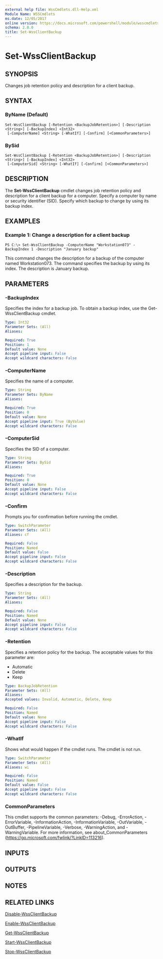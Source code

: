 ```yaml
---
external help file: WssCmdlets.dll-Help.xml
Module Name: WSSCmdlets
ms.date: 12/05/2017
online version: https://docs.microsoft.com/powershell/module/wsscmdlets/set-wssclientbackup?view=windowsserver2012r2-ps&wt.mc_id=ps-gethelp
schema: 2.0.0
title: Set-WssClientBackup
---
```


# Set-WssClientBackup

## SYNOPSIS
Changes job retention policy and description for a client backup.

## SYNTAX

### ByName (Default)
```
Set-WssClientBackup [-Retention <BackupJobRetention>] [-Description <String>] [-BackupIndex] <Int32>
 [-ComputerName] <String> [-WhatIf] [-Confirm] [<CommonParameters>]
```

### BySid
```
Set-WssClientBackup [-Retention <BackupJobRetention>] [-Description <String>] [-BackupIndex] <Int32>
 [-ComputerSid] <String> [-WhatIf] [-Confirm] [<CommonParameters>]
```

## DESCRIPTION
The **Set-WssClientBackup** cmdlet changes job retention policy and description for a client backup for a computer.
Specify a computer by name or security identifier (SID).
Specify which backup to change by using its backup index.

## EXAMPLES

### Example 1: Change a description for a client backup
```
PS C:\> Set-WssClientBackup -ComputerName "Workstation073" -BackupIndex 1 -Description "January backup"
```

This command changes the description for a backup of the computer named Workstation073.
The command specifies the backup by using its index.
The description is January backup.

## PARAMETERS

### -BackupIndex
Specifies the index for a backup job.
To obtain a backup index, use the Get-WssClientBackup cmdlet.

```yaml
Type: Int32
Parameter Sets: (All)
Aliases: 

Required: True
Position: 1
Default value: None
Accept pipeline input: False
Accept wildcard characters: False
```

### -ComputerName
Specifies the name of a computer.

```yaml
Type: String
Parameter Sets: ByName
Aliases: 

Required: True
Position: 0
Default value: None
Accept pipeline input: True (ByValue)
Accept wildcard characters: False
```

### -ComputerSid
Specifies the SID of a computer.

```yaml
Type: String
Parameter Sets: BySid
Aliases: 

Required: True
Position: 0
Default value: None
Accept pipeline input: False
Accept wildcard characters: False
```

### -Confirm
Prompts you for confirmation before running the cmdlet.

```yaml
Type: SwitchParameter
Parameter Sets: (All)
Aliases: cf

Required: False
Position: Named
Default value: False
Accept pipeline input: False
Accept wildcard characters: False
```

### -Description
Specifies a description for the backup.

```yaml
Type: String
Parameter Sets: (All)
Aliases: 

Required: False
Position: Named
Default value: None
Accept pipeline input: False
Accept wildcard characters: False
```

### -Retention
Specifies a retention policy for the backup.
The acceptable values for this parameter are:

- Automatic
- Delete
- Keep

```yaml
Type: BackupJobRetention
Parameter Sets: (All)
Aliases: 
Accepted values: Invalid, Automatic, Delete, Keep

Required: False
Position: Named
Default value: None
Accept pipeline input: False
Accept wildcard characters: False
```

### -WhatIf
Shows what would happen if the cmdlet runs.
The cmdlet is not run.

```yaml
Type: SwitchParameter
Parameter Sets: (All)
Aliases: wi

Required: False
Position: Named
Default value: False
Accept pipeline input: False
Accept wildcard characters: False
```

### CommonParameters
This cmdlet supports the common parameters: -Debug, -ErrorAction, -ErrorVariable, -InformationAction, -InformationVariable, -OutVariable, -OutBuffer, -PipelineVariable, -Verbose, -WarningAction, and -WarningVariable. For more information, see about_CommonParameters (https://go.microsoft.com/fwlink/?LinkID=113216).

## INPUTS

## OUTPUTS

## NOTES

## RELATED LINKS

[Disable-WssClientBackup](./Disable-WssClientBackup.md)

[Enable-WssClientBackup](./Enable-WssClientBackup.md)

[Get-WssClientBackup](./Get-WssClientBackup.md)

[Start-WssClientBackup](./Start-WssClientBackup.md)

[Stop-WssClientBackup](./Stop-WssClientBackup.md)

